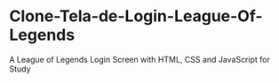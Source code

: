 # Clone-Tela-de-Login-League-Of-Legends
A League of Legends Login Screen with HTML, CSS and JavaScript for Study
